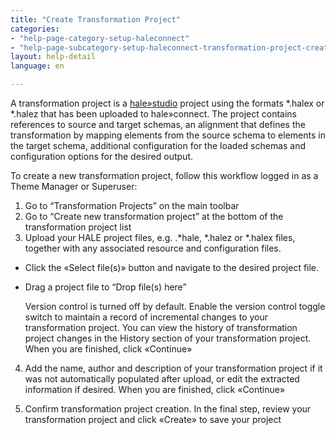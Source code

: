 ```yaml
---
title: "Create Transformation Project"
categories:
- "help-page-category-setup-haleconnect"
- "help-page-subcategory-setup-haleconnect-transformation-project-create"
layout: help-detail
language: en

---
```


A transformation project is a [hale»studio](https://www.wetransform.to/products/halestudio/) project using the formats \*.halex or \*.halez that has been uploaded to hale»connect. The project contains references to source and target schemas, an alignment that defines the transformation by mapping elements from the source schema to elements in the target schema, additional configuration for the loaded schemas and configuration options for the desired output.

To create a new transformation project, follow this workflow logged in as a Theme Manager or Superuser:

1.	Go to “Transformation Projects” on the main toolbar
2.	Go to “Create new transformation project” at the bottom of the transformation project list
3.	Upload your HALE project files, e.g. .\*hale, \*.halez or \*.halex files, together with any associated resource and configuration files.

  *	Click the &laquo;Select file(s)&raquo; button and navigate to the desired project file.
  * Drag a project file to “Drop file(s) here”

    Version control is turned off by default. Enable the version control toggle switch to maintain a record of incremental changes to your transformation project. You can view the history of transformation project changes in the History section of your transformation project.
    When you are finished, click &laquo;Continue&raquo;

4.	Add the name, author and description of your transformation project if it was not automatically populated after upload, or edit the extracted information if desired.
When you are finished, click &laquo;Continue&raquo;

5.	Confirm transformation project creation. In the final step, review your transformation project and click &laquo;Create&raquo; to save your project
